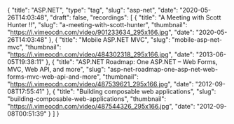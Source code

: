 {
  "title": "ASP.NET",
  "type": "tag",
  "slug": "asp-net",
  "date": "2020-05-26T14:03:48",
  "draft": false,
  "recordings": [
    {
      "title": "A Meeting with Scott Hunter !!",
      "slug": "a-meeting-with-scott-hunter",
      "thumbnail": "https://i.vimeocdn.com/video/901233634_295x166.jpg",
      "date": "2020-05-26T14:03:48"
    },
    {
      "title": "Mobile ASP.NET MVC",
      "slug": "mobile-asp-net-mvc",
      "thumbnail": "https://i.vimeocdn.com/video/484302318_295x166.jpg",
      "date": "2013-06-05T19:38:11"
    },
    {
      "title": "ASP.NET Roadmap: One ASP.NET – Web Forms, MVC, Web API, and more",
      "slug": "asp-net-roadmap-one-asp-net-web-forms-mvc-web-api-and-more",
      "thumbnail": "https://i.vimeocdn.com/video/487539621_295x166.jpg",
      "date": "2012-09-08T17:55:41"
    },
    {
      "title": "Building composable web applications",
      "slug": "building-composable-web-applications",
      "thumbnail": "https://i.vimeocdn.com/video/487544326_295x166.jpg",
      "date": "2012-09-08T00:51:39"
    }
  ]
}